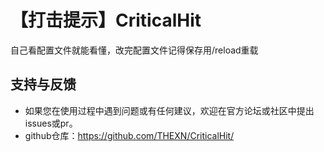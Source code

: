 # 【打击提示】CriticalHit
自己看配置文件就能看懂，改完配置文件记得保存用/reload重载
## 支持与反馈
- 如果您在使用过程中遇到问题或有任何建议，欢迎在官方论坛或社区中提出issues或pr。
- github仓库：https://github.com/THEXN/CriticalHit/
